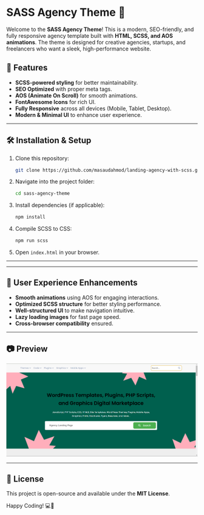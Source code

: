 # SASS Agency Theme 🚀

Welcome to the **SASS Agency Theme**! This is a modern, SEO-friendly, and fully responsive agency template built with **HTML, SCSS, and AOS animations**. The theme is designed for creative agencies, startups, and freelancers who want a sleek, high-performance website.

## 📌 Features
- **SCSS-powered styling** for better maintainability.
- **SEO Optimized** with proper meta tags.
- **AOS (Animate On Scroll)** for smooth animations.
- **FontAwesome Icons** for rich UI.
- **Fully Responsive** across all devices (Mobile, Tablet, Desktop).
- **Modern & Minimal UI** to enhance user experience.

---

## 🛠️ Installation & Setup
1. Clone this repository:
   ```bash
   git clone https://github.com/masaudahmod/landing-agency-with-scss.git
   ```
2. Navigate into the project folder:
   ```bash
   cd sass-agency-theme
   ```
3. Install dependencies (if applicable):
   ```bash
   npm install
   ```
4. Compile SCSS to CSS:
   ```bash
   npm run scss
   ```
5. Open `index.html` in your browser.

---

---

## 🎨 User Experience Enhancements
- **Smooth animations** using AOS for engaging interactions.
- **Optimized SCSS structure** for better styling performance.
- **Well-structured UI** to make navigation intuitive.
- **Lazy loading images** for fast page speed.
- **Cross-browser compatibility** ensured.

---

## 📷 Preview
![Agency Theme Preview](./images/preview-image.png)

---

## 📜 License
This project is open-source and available under the **MIT License**.

Happy Coding! 💻🚀

